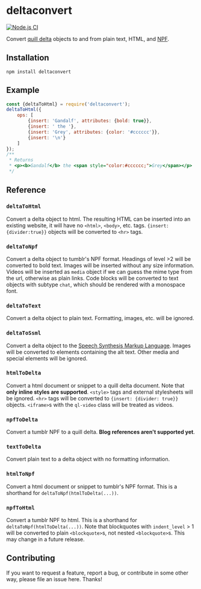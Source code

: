 # deltaconvert

[![Node.js CI](https://github.com/jfhr/deltaconvert/actions/workflows/build_and_test.yml/badge.svg)](https://github.com/jfhr/deltaconvert/actions/workflows/build_and_test.yml)

Convert [quill delta](https://quilljs.com/docs/delta/) objects to and from plain text, HTML, and 
[NPF](https://github.com/tumblr/docs/blob/master/npf-spec.md).

## Installation

```shell
npm install deltaconvert
```

## Example

```javascript
const {deltaToHtml} = require('deltaconvert');
deltaToHtml({
    ops: [
        {insert: 'Gandalf', attributes: {bold: true}},
        {insert: ' the '},
        {insert: 'Grey', attributes: {color: '#cccccc'}},
        {insert: '\n'}
    ]
});
/** 
 * Returns
 * <p><b>Gandalf</b> the <span style="color:#cccccc;">Grey</span></p>
 */
```

## Reference

### `deltaToHtml`

Convert a delta object to html. The resulting HTML can be inserted into an existing website, it will have no `<html>`, 
`<body>`, etc. tags. `{insert: {divider:true}}` objects will be converted to `<hr>` tags.

### `deltaToNpf`

Convert a delta object to tumblr's NPF format. Headings of level >2 will be converted to bold text. Images will be
inserted without any size information. Videos will be inserted as `media` object if we can guess the mime type from the
url, otherwise as plain links. Code blocks will be converted to text objects with subtype `chat`, which should be rendered
with a monospace font.

### `deltaToText`

Convert a delta object to plain text. Formatting, images, etc. will be ignored.

### `deltaToSsml`

Convert a delta object to the [Speech Synthesis Markup Language](https://cloud.google.com/text-to-speech/docs/ssml#p).
Images will be converted to elements containing the alt text. Other media and special elements will be ignored.

### `htmlToDelta`

Convert a html document or snippet to a quill delta document. Note that **only inline styles are supported**. 
`<style>` tags and external stylesheets will be ignored. `<hr>` tags will be converted to `{insert: {divider: true}}`
objects. `<iframe>`s with the `ql-video` class will be treated as videos.

### `npfToDelta`

Convert a tumblr NPF to a quill delta. **Blog references aren't supported yet**.

### `textToDelta`

Convert plain text to a delta object with no formatting information.

### `htmlToNpf`

Convert a html document or snippet to tumblr's NPF format. This is a shorthand for `deltaToNpf(htmlToDelta(...))`.

### `npfToHtml`

Convert a tumblr NPF to html. This is a shorthand for `deltaToNpf(htmlToDelta(...))`. Note that blockquotes with 
`indent_level` > 1 will be converted to plain `<blockquote>`s, not nested `<blockquote>`s. This may change in a future 
release.

## Contributing

If you want to request a feature, report a bug, or contribute in some other way, please file an issue here.
Thanks!

